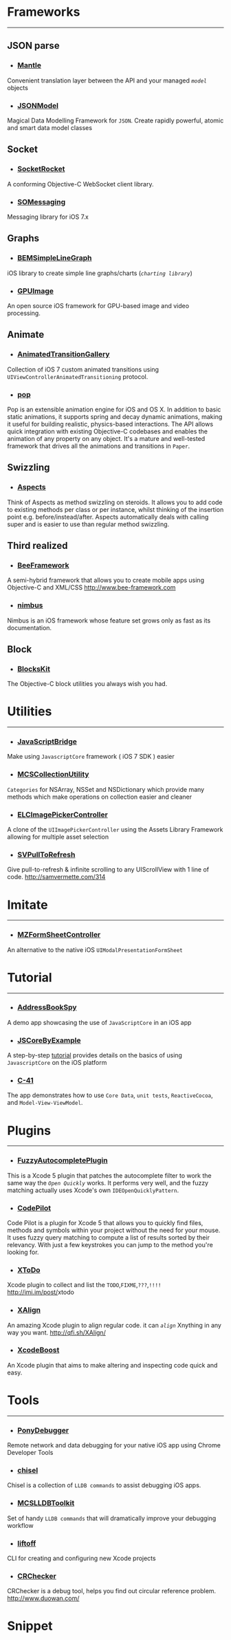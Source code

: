 # Frameworks
---


## JSON parse

* ### [Mantle](https://github.com/MantleFramework/Mantle)
Convenient translation layer between the API and your managed *`model`* objects

* ### [JSONModel](https://github.com/icanzilb/JSONModel)
Magical Data Modelling Framework for `JSON`. Create rapidly powerful, atomic and smart data model classes

## Socket

* ### [SocketRocket](https://github.com/square/SocketRocket)
A conforming Objective-C WebSocket client library.

* ### [SOMessaging](https://github.com/SocialObjects-Software/SOMessaging)                              
Messaging library for iOS 7.x

## Graphs

* ### [BEMSimpleLineGraph](https://github.com/Boris-Em/BEMSimpleLineGraph)                    
iOS library to create simple line graphs/charts (*`charting library`*)

* ### [GPUImage](https://github.com/BradLarson/GPUImage)                       
An open source iOS framework for GPU-based image and video processing.

## Animate

* ### [AnimatedTransitionGallery](https://github.com/shu223/AnimatedTransitionGallery)
Collection of iOS 7 custom animated transitions using `UIViewControllerAnimatedTransitioning` protocol.

* ### [pop](https://github.com/facebook/pop)
Pop is an extensible animation engine for iOS and OS X. In addition to basic static animations, it supports spring and decay dynamic animations, making it useful for building realistic, physics-based interactions. The API allows quick integration with existing Objective-C codebases and enables the animation of any property on any object. It's a mature and well-tested framework that drives all the animations and transitions in `Paper`.

## Swizzling

* ### [Aspects](https://github.com/steipete/Aspects)
Think of Aspects as method swizzling on steroids. It allows you to add code to existing methods per class or per instance, whilst thinking of the insertion point e.g. before/instead/after. Aspects automatically deals with calling super and is easier to use than regular method swizzling.

## Third realized

* ### [BeeFramework](http://github.com/gavinkwoe/BeeFramework)
A semi-hybrid framework that allows you to create mobile apps using Objective-C and XML/CSS
<http://www.bee-framework.com>

* ### [nimbus](https://github.com/jverkoey/nimbus)                       
Nimbus is an iOS framework whose feature set grows only as fast as its documentation.

## Block

* ### [BlocksKit](https://github.com/zwaldowski/BlocksKit)          
The Objective-C block utilities you always wish you had.


# Utilities
---


* ### [JavaScriptBridge](https://github.com/kishikawakatsumi/JavaScriptBridge)
Make using `JavascriptCore` framework ( iOS 7 SDK ) easier 

* ### [MCSCollectionUtility](https://github.com/macoscope/MCSCollectionUtility)
`Categories` for NSArray, NSSet and NSDictionary which provide many methods which make operations on collection easier and cleaner

* ### [ELCImagePickerController](https://github.com/B-Sides/ELCImagePickerController)
A clone of the `UIImagePickerController` using the Assets Library Framework allowing for multiple asset selection

* ### [SVPullToRefresh](https://github.com/samvermette/SVPullToRefresh)
Give pull-to-refresh & infinite scrolling to any UIScrollView with 1 line of code. 
<http://samvermette.com/314>


# Imitate 
***


* ### [MZFormSheetController](https://github.com/m1entus/MZFormSheetController)
An alternative to the native iOS `UIModalPresentationFormSheet`


# Tutorial
***


* ### [AddressBookSpy](https://github.com/jfahrenkrug/AddressBookSpy)
A demo app showcasing the use of `JavaScriptCore` in an iOS app

* ### [JSCoreByExample](https://github.com/Jobot/JSCoreByExample)
A step-by-step [tutorial][link] provides details on the basics of using `JavascriptCore` on the iOS platform

[link]:http://blog.bignerdranch.com/4736-javascriptcore-example/

* ### [C-41](https://github.com/AshFurrow/C-41)
The app demonstrates how to use `Core Data`, `unit tests`, `ReactiveCocoa`, and `Model-View-ViewModel`. 


# Plugins
---


* ### [FuzzyAutocompletePlugin](https://github.com/FuzzyAutocomplete/FuzzyAutocompletePlugin)
This is a Xcode 5 plugin that patches the autocomplete filter to work the same way the *`Open Quickly`* works. It performs very well, and the fuzzy matching actually uses Xcode's own `IDEOpenQuicklyPattern`.

* ### [CodePilot](https://github.com/macoscope/CodePilot)
Code Pilot is a plugin for Xcode 5 that allows you to quickly find files, methods and symbols within your project without the need for your mouse. It uses fuzzy query matching to compute a list of results sorted by their relevancy. With just a few keystrokes you can jump to the method you're looking for.


* ### [XToDo](https://github.com/trawor/XToDo)
Xcode plugin to collect and list the `TODO`,`FIXME`,`???`,`!!!!` <http://imi.im/post/>xtodo

* ### [XAlign](https://github.com/qfish/XAlign)
An amazing Xcode plugin to align regular code. it can *`align`* Xnything in any way you want. 
<http://qfi.sh/XAlign/>

* ### [XcodeBoost](https://github.com/fortinmike/XcodeBoost)
An Xcode plugin that aims to make altering and inspecting code quick and easy.


# Tools
***


* ### [PonyDebugger](https://github.com/square/PonyDebugger)
Remote network and data debugging for your native iOS app using Chrome Developer Tools

* ### [chisel](https://github.com/facebook/chisel)
Chisel is a collection of `LLDB commands` to assist debugging iOS apps.

* ### [MCSLLDBToolkit](https://github.com/macoscope/MCSLLDBToolkit)
Set of handy `LLDB commands` that will dramatically improve your debugging workflow


* ### [liftoff](https://github.com/thoughtbot/liftoff?utm_source=ios+dev+tools&utm_medium=website&utm_campaign=ios+dev+tools&at=11lvzs&ct=ios+dev+tools)
CLI for creating and configuring new Xcode projects
  
  
* ### [CRChecker](https://github.com/duowan/CRChecker)  
CRChecker is a debug tool, helps you find out circular reference problem. 
<http://www.duowan.com/>

# Snippet

